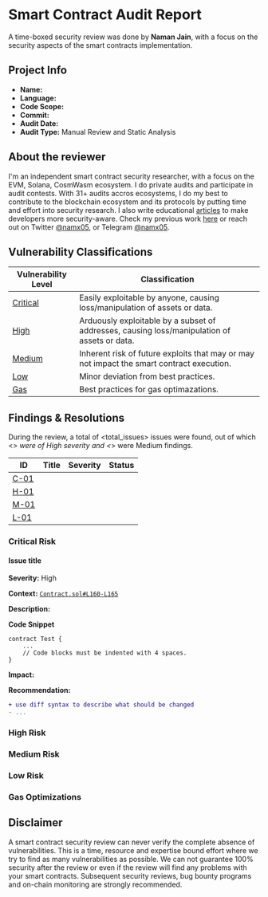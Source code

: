 # Smart Contract Audit Report
A time-boxed security review was done by **Naman Jain**, with a focus on the security aspects of the smart contracts implementation.
## Project Info

- **Name:** <Project Name>
- **Language:** <Language>
- **Code Scope:** <Scope>
- **Commit:** <Commit Hash>
- **Audit Date:** <Timeline>
- **Audit Type:** Manual Review and Static Analysis


## About the reviewer

I'm an independent smart contract security researcher, with a focus on the EVM, Solana, CosmWasm ecosystem. I do private audits and participate in audit contests. With 31+ audits accros ecosystems, I do my best to contribute to the blockchain ecosystem and its protocols by putting time and effort into security research. I also write educational [articles](https://medium.com/@namx05) to make developers more security-aware. Check my previous work [here](https://github.com/namx05/audits) or reach out on Twitter [@namx05](https://twitter.com/namx05), or Telegram [@namx05](https://t.me/namx05).

## Vulnerability Classifications

| Vulnerability Level   | Classification                                                                               |
| --------------------- | -------------------------------------------------------------------------------------------- |
| [Critical](#Critical) | Easily exploitable by anyone, causing loss/manipulation of assets or data.                   |
| [High](#High)         | Arduously exploitable by a subset of addresses, causing loss/manipulation of assets or data. |
| [Medium](#Medium)     | Inherent risk of future exploits that may or may not impact the smart contract execution.    |
| [Low](#Low)           | Minor deviation from best practices.                                                         |
| [Gas](#Gas)           | Best practices for gas optimazations.                                                       |

## Findings & Resolutions

During the review, a total of <total_issues> issues were found, out of which <_> were of High severity and <_> were Medium findings.

| ID           | Title | Severity | Status |
| ------------ | ----- | -------- | ------ |
| [C-01](#C01) |       |          |        |
| [H-01](#H01) |       |          |        |
| [M-01](#M01) |       |          |        |
| [L-01](#L01) |       |          |        |

### Critical Risk

#### Issue title

**Severity:** High

**Context:** [`Contract.sol#L160-L165`](https://github.com/actuallink)

**Description:**

**Code Snippet**

```solidity
contract Test {
    ...
    // Code blocks must be indented with 4 spaces.
}
```

**Impact:**

**Recommendation:**

```diff
+ use diff syntax to describe what should be changed
- ...
```

### High Risk

### Medium Risk

### Low Risk

### Gas Optimizations

## Disclaimer

A smart contract security review can never verify the complete absence of vulnerabilities. This is a time, resource and expertise bound effort where we try to find as many vulnerabilities as possible. We can not guarantee 100% security after the review or even if the review will find any problems with your smart contracts. Subsequent security reviews, bug bounty programs and on-chain monitoring are strongly recommended.
